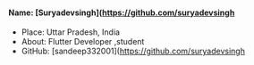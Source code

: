 #### Name: [Suryadevsingh](https://github.com/suryadevsingh
- Place: Uttar Pradesh, India
- About: Flutter Developer ,student
- GitHub: [sandeep332001](https://github.com/suryadevsingh

